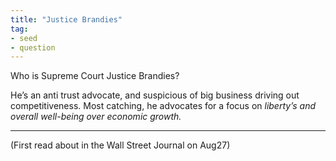 ```yaml
---
title: "Justice Brandies"
tag: 
- seed
- question
---
```


Who is Supreme Court Justice Brandies?

He’s an anti trust advocate, and suspicious of big business driving out competitiveness. Most catching, he advocates for a focus on *liberty’s and overall well-being over economic growth.* 

---
(First read about in the Wall Street Journal on Aug27)

